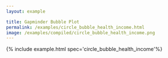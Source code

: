 ```yaml
---
layout: example

title: Gapminder Bubble Plot
permalink: /examples/circle_bubble_health_income.html
image: /examples/compiled/circle_bubble_health_income.png
---
```




{% include example.html spec='circle_bubble_health_income'%}
